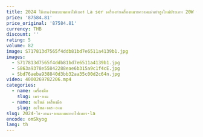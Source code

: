 ```yaml
---
title: 2024 ใช้งานง่ายแบบพกพาไฟเบอร์ La ser เครื่องทําเครื่องหมายความแม่นยําสูงใหม่ประเภท 20W ขนาดเล็กมือถือรุ่น
price: '87584.81'
price_original: '87584.81'
currency: THB
discount: ''
rating: 5
volume: 82
image: S717813d7565f4ddb81bd7e6511a4139b1.jpg
images:
  - S717813d7565f4ddb81bd7e6511a4139b1.jpg
  - S863a9378e55842288eae6b315a9c1f4cE.jpg
  - Sbd76aeba938840d3bb32aa35c00d2c64n.jpg
video: 4000269782206.mp4
categories:
  - name: เครื่องมือ
    slug: เคร-องม
  - name: อะไหล่ เครื่องมือ
    slug: อะไหล-เคร-องม
slug: 2024-ใช-งานง-ายแบบพกพาไฟเบอร-la
encode: omSkyog
lang: th
---
```

  